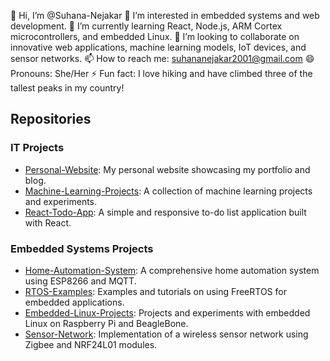 
👋 Hi, I’m @Suhana-Nejakar
👀 I’m interested in  embedded systems and web development.
🌱 I’m currently learning React, Node.js, ARM Cortex microcontrollers, and embedded Linux.
💞️ I’m looking to collaborate on innovative web applications, machine learning models, IoT devices, and sensor networks.
📫 How to reach me: suhananejakar2001@gmail.com
😄 Pronouns: She/Her
⚡ Fun fact: I love hiking and have climbed three of the tallest peaks in my country!

## Repositories

### IT Projects
- [Personal-Website](https://github.com/Suhana-Nejakar/Personal-Website): My personal website showcasing my portfolio and blog.
- [Machine-Learning-Projects](https://github.com/Suhana-Nejakar/Machine-Learning-Projects): A collection of machine learning projects and experiments.
- [React-Todo-App](https://github.com/Suhana-Nejakar/React-Todo-App): A simple and responsive to-do list application built with React.

### Embedded Systems Projects
- [Home-Automation-System](https://github.com/Suhana-Nejakar/Home-Automation-System): A comprehensive home automation system using ESP8266 and MQTT.
- [RTOS-Examples](https://github.com/Suhana-Nejakar/RTOS-Examples): Examples and tutorials on using FreeRTOS for embedded applications.
- [Embedded-Linux-Projects](https://github.com/Suhana-Nejakar/Embedded-Linux-Projects): Projects and experiments with embedded Linux on Raspberry Pi and BeagleBone.
- [Sensor-Network](https://github.com/Suhana-Nejakar/Sensor-Network): Implementation of a wireless sensor network using Zigbee and NRF24L01 modules.


<!---
Suhana-Nejakar/Suhana-Nejakar is a ✨ special ✨ repository because its `README.md` (this file) appears on your GitHub profile.
You can click the Preview link to take a look at your changes.
--->

